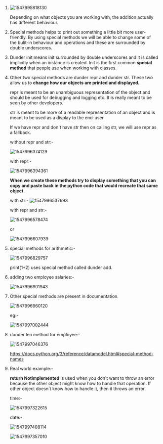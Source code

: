 1. ![1547995818130](https://github.com/adityakuppa26/Python-Notes/blob/lalith_notes/images/1547995818130.png) 

   Depending on what objects you are working with, the addition actually has different behaviour. 

2. Special methods helps to print out something a little bit more user-friendly. By using special methods we will be able to change some of the bulit-in behaviour and operations and these are surrounded by double underscores.

3. Dunder init means init surrounded by double underscores and it is called implicitly when an instance is created. Init is the first common **special method** that people use when working with classes.

4. Other two special methods are dunder repr and dunder str. These two allow us to **change how our objects are printed and displayed.**

   repr is meant to be an unambiguous representation of the object and should be used for debugging and logging etc. It is really meant to be seen by other developers.

   str is meant to be more of a readable representation of an object and is meant to be used as a display to the end-user. 

   If we have repr and don't have str then on calling str, we will use repr as a fallback.

   without repr and str:-

   ![1547996374129](https://github.com/adityakuppa26/Python-Notes/blob/lalith_notes/images/1547996374129.png) 

   with repr:-

   ![1547996394361](https://github.com/adityakuppa26/Python-Notes/blob/lalith_notes/images/1547996394361.png) 

   **When we create these methods try to display something that you can copy and paste back in the python code that would recreate that same object.**

   with str:- ![1547996537693](https://github.com/adityakuppa26/Python-Notes/blob/lalith_notes/images/1547996537693.png) 

   with repr and str:-

   ![1547996578474](https://github.com/adityakuppa26/Python-Notes/blob/lalith_notes/images/1547996578474.png) 

   or 

   ![1547996607939](https://github.com/adityakuppa26/Python-Notes/blob/lalith_notes/images/1547996607939.png)

5. special methods for arithmetic:-

   ![1547996829757](https://github.com/adityakuppa26/Python-Notes/blob/lalith_notes/images/1547996829757.png) 

   print(1+2) uses special method called dunder add. 

6. adding two employee salaries:-

   ![1547996901943](https://github.com/adityakuppa26/Python-Notes/blob/lalith_notes/images/1547996901943.png) 

7. Other special methods are present in documentation.

   ![1547996960120](https://github.com/adityakuppa26/Python-Notes/blob/lalith_notes/images/1547996960120.png) 

   eg:-

   ![1547997002444](https://github.com/adityakuppa26/Python-Notes/blob/lalith_notes/images/1547997002444.png) 

8. dunder len method for employee:-

   ![1547997046376](https://github.com/adityakuppa26/Python-Notes/blob/lalith_notes/images/1547997046376.png)

   https://docs.python.org/3/reference/datamodel.html#special-method-names 

9. Real world example:-

   **return NotImplemented** is used when you don't want to throw an error because the other object might know how to handle that operation. If other object doesn't know how to handle it, then it throws an error. 

   time:-

   ![1547997322615](https://github.com/adityakuppa26/Python-Notes/blob/lalith_notes/images/1547997322615.png)

   date:- 

   ![1547997408114](https://github.com/adityakuppa26/Python-Notes/blob/lalith_notes/images/1547997408114.png)  

   ![1547997357010](https://github.com/adityakuppa26/Python-Notes/blob/lalith_notes/images/1547997357010.png) 

   
